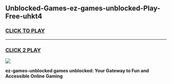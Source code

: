 
## Unblocked-Games-ez-games-unblocked-Play-Free-uhkt4
<h3>
<a href="https://premium76.site?title=ez-games-unblocked&ref=23A">CLICK TO PLAY</a></h3>
<hr>

<h3>
<a href="https://premium76.site?title=ez-games-unblocked&ref=23A">CLICK 2 PLAY</a>
  
</h3>

<a href="https://premium76.site?title=ez-games-unblocked&ref=23A"><img src="https://clearcache.store/games.png"></a>


**ez-games-unblocked games unblocked: Your Gateway to Fun and Accessible Online Gaming**
